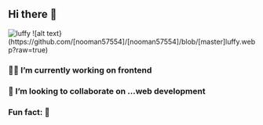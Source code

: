 ## Hi there 👋
<Img src="/images/luffy.png" alt="luffy">
![alt text}(https://github.com/[nooman57554]/[nooman57554]/blob/[master]luffy.webp?raw=true)



### 👨‍💻 I’m currently working on frontend 
### 🙆 I’m looking to collaborate on ...web development 
### Fun fact: 🤌

